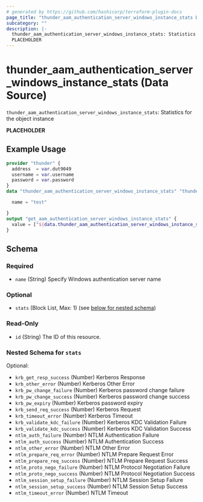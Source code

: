 ```yaml
---
# generated by https://github.com/hashicorp/terraform-plugin-docs
page_title: "thunder_aam_authentication_server_windows_instance_stats Data Source - terraform-provider-thunder"
subcategory: ""
description: |-
  thunder_aam_authentication_server_windows_instance_stats: Statistics for the object instance
  PLACEHOLDER
---
```


# thunder_aam_authentication_server_windows_instance_stats (Data Source)

`thunder_aam_authentication_server_windows_instance_stats`: Statistics for the object instance

__PLACEHOLDER__

## Example Usage

```terraform
provider "thunder" {
  address  = var.dut9049
  username = var.username
  password = var.password
}
data "thunder_aam_authentication_server_windows_instance_stats" "thunder_aam_authentication_server_windows_instance_stats" {

  name = "test"

}
output "get_aam_authentication_server_windows_instance_stats" {
  value = ["${data.thunder_aam_authentication_server_windows_instance_stats.thunder_aam_authentication_server_windows_instance_stats}"]
}
```

<!-- schema generated by tfplugindocs -->
## Schema

### Required

- `name` (String) Specify Windows authentication server name

### Optional

- `stats` (Block List, Max: 1) (see [below for nested schema](#nestedblock--stats))

### Read-Only

- `id` (String) The ID of this resource.

<a id="nestedblock--stats"></a>
### Nested Schema for `stats`

Optional:

- `krb_get_resp_success` (Number) Kerberos Response
- `krb_other_error` (Number) Kerberos Other Error
- `krb_pw_change_failure` (Number) Kerberos password change failure
- `krb_pw_change_success` (Number) Kerberos password change success
- `krb_pw_expiry` (Number) Kerberos password expiry
- `krb_send_req_success` (Number) Kerberos Request
- `krb_timeout_error` (Number) Kerberos Timeout
- `krb_validate_kdc_failure` (Number) Kerberos KDC Validation Failure
- `krb_validate_kdc_success` (Number) Kerberos KDC Validation Success
- `ntlm_auth_failure` (Number) NTLM Authentication Failure
- `ntlm_auth_success` (Number) NTLM Authentication Success
- `ntlm_other_error` (Number) NTLM Other Error
- `ntlm_prepare_req_error` (Number) NTLM Prepare Request Error
- `ntlm_prepare_req_success` (Number) NTLM Prepare Request Success
- `ntlm_proto_nego_failure` (Number) NTLM Protocol Negotiation Failure
- `ntlm_proto_nego_success` (Number) NTLM Protocol Negotiation Success
- `ntlm_session_setup_failure` (Number) NTLM Session Setup Failure
- `ntlm_session_setup_success` (Number) NTLM Session Setup Success
- `ntlm_timeout_error` (Number) NTLM Timeout


